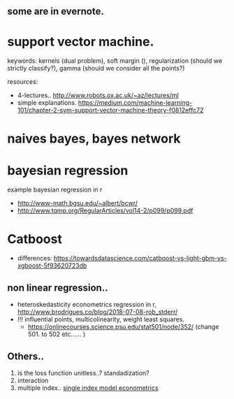 ## some are in evernote.

# support vector machine.

keywords: kernels (dual problem), soft margin (), regularization (should we strictly classify?), gamma (should we consider all the points?)

resources: 
- 4-lectures.. http://www.robots.ox.ac.uk/~az/lectures/ml
- simple explanations. https://medium.com/machine-learning-101/chapter-2-svm-support-vector-machine-theory-f0812effc72

# naives bayes, bayes network

# bayesian regression
example bayesian regression in r
- http://www-math.bgsu.edu/~albert/bcwr/
- http://www.tqmp.org/RegularArticles/vol14-2/p099/p099.pdf


# Catboost
- differences: https://towardsdatascience.com/catboost-vs-light-gbm-vs-xgboost-5f93620723db

## non linear regression..
- heteroskedasticity econometrics regression in r, http://www.brodrigues.co/blog/2018-07-08-rob_stderr/
- !!! influential points, multicolinearity, weight least squares. 
  - https://onlinecourses.science.psu.edu/stat501/node/352/   (change 501. to 502 etc...... )


## Others..
1. is the loss function unitless..? standadization?
2. interaction
3. multiple index.. [single index model econometrics](https://www.springer.com/cda/content/document/cda_downloaddocument/9780387928692-c1.pdf?SGWID=0-0-45-777205-p173900303)

